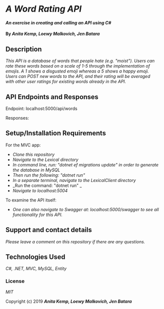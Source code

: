 # _A Word Rating API_

#### _An exercise in creating and calling an API using C#_

#### By _Anita Kemp, Loewy Malkovich, Jen Batara_

## Description

_This API is a database of words that people hate (e.g. "moist"). Users can rate these words based on a scale of 1-5 through the implementation of emojis. A 1 shows a disgusted emoji whereas a 5 shows a happy emoji. Users can POST new words to the API, and their rating will be averaged with other user ratings for existing words already in the API._

## API Endpoints and Responses
 Endpoint: localhost:5000/api/words
 
 Responses: 

## Setup/Installation Requirements
For the MVC app: 

* _Clone this repository_
* _Navigate to the Lexical directory_
* _In command line, run: "dotnet ef migrations update" in order to generate the database in MySQL_
* _Then run the following: "dotnet run"_
* _In a separate terminal, navigate to the LexicalClient directory_
* _Run the command: "dotnet run" _
* _Navigate to localhost:5004_

To examine the API itself: 
* _One can also navigate to Swagger at: localhost:5000/swagger to see all functionality for this API._

## Support and contact details

_Please leave a comment on this repository if there are any questions._

## Technologies Used

_C#, .NET, MVC, MySQL, Entity_

### License

*MIT*

Copyright (c) 2019 **_Anita Kemp, Loewy Malkovich, Jen Batara_**

